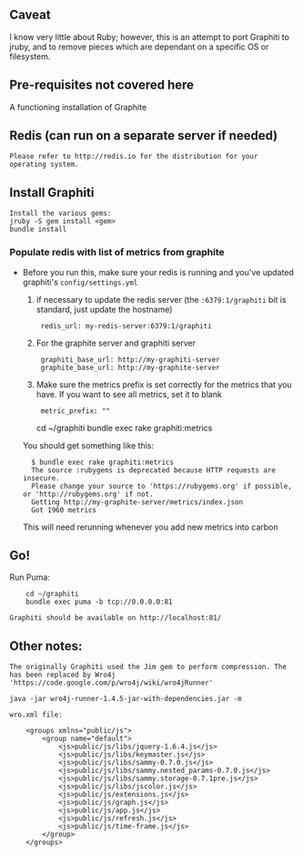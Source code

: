 ## Caveat

I know very little about Ruby; however, this is an attempt to port Graphiti to jruby, and to remove pieces which are dependant on a specific OS or filesystem.

## Pre-requisites not covered here

A functioning installation of Graphite

## Redis (can run on a separate server if needed)
	Please refer to http://redis.io for the distribution for your operating system.

	
## Install Graphiti

	Install the various gems:
	jruby -S gem install <gem>
	bundle install
	

### Populate redis with list of metrics from graphite

* Before you run this, make sure your redis is running and you've updated graphiti's `config/settings.yml`

	1. if necessary to update the redis server (the `:6379:1/graphiti` bit is standard, just update the hostname)

			redis_url: my-redis-server:6379:1/graphiti
	2. For the graphite server and graphiti server  

			graphiti_base_url: http://my-graphiti-server
			graphite_base_url: http://my-graphite-server
	3. Make sure the metrics prefix is set correctly for the metrics that you have. If you want to see all metrics, set it to blank
	
			metric_prefix: ""

	
		cd ~/graphiti
		bundle exec rake graphiti:metrics

	You should get something like this: 
	
		$ bundle exec rake graphiti:metrics
		The source :rubygems is deprecated because HTTP requests are insecure.
		Please change your source to 'https://rubygems.org' if possible, or 'http://rubygems.org' if not.
		Getting http://my-graphite-server/metrics/index.json
		Got 1960 metrics

	This will need rerunning whenever you add new metrics into carbon

## Go!

Run Puma: 

		cd ~/graphiti
		bundle exec puma -b tcp://0.0.0.0:81

	Graphiti should be available on http://localhost:81/


## Other notes:

	The originally Graphiti used the Jim gem to perform compression. The has been replaced by Wro4j 'https://code.google.com/p/wro4j/wiki/wro4jRunner'

	java -jar wro4j-runner-1.4.5-jar-with-dependencies.jar -m

	wro.xml file:
	
		<groups xmlns="public/js">
			<group name="default">
				<js>public/js/libs/jquery-1.6.4.js</js>
				<js>public/js/libs/keymaster.js</js>
				<js>public/js/libs/sammy-0.7.0.js</js>
				<js>public/js/libs/sammy.nested_params-0.7.0.js</js>
				<js>public/js/libs/sammy.storage-0.7.1pre.js</js>
				<js>public/js/libs/jscolor.js</js>
				<js>public/js/extensions.js</js>
				<js>public/js/graph.js</js>
				<js>public/js/app.js</js>
				<js>public/js/refresh.js</js>
				<js>public/js/time-frame.js</js>
			</group>
		</groups>

